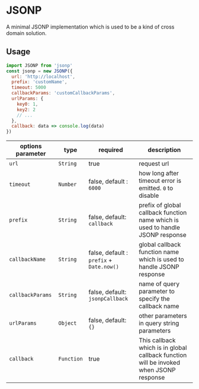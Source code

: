 # JSONP

A minimal JSONP implementation which is used to be a kind of cross domain solution.

## Usage

```js
import JSONP from 'jsonp'
const jsonp = new JSONP({
  url: 'http://localhost',
  prefix: 'customName',
  timeout: 5000
  callbackParams: 'customCallbackParams',
  urlParams: {
    key0: 1,
    key2: 2
    // ...
  },
  callback: data => console.log(data)
})
```

| options parameter | type | required | description |
| ----------------- | ---- | -------- | ----------- |
|   `url`  | `String` |           true           | request url |
| `timeout` | `Number` | false, default : `6000` | how long after timeout error is emitted. `0` to disable |
| `prefix` | `String` | false, default: `callback` | prefix of global callback function name which is used to handle JSONP response |
| `callbackName`  | `String` | false, default : `prefix` + `Date.now()` | global callback function name which is used to handle JSONP response |
| `callbackParams` | `String` | false, default: `jsonpCallback` | name of query parameter to specify the callback name |
| `urlParams` |  `Object`  | false, default: `{}` | other parameters in query string parameters |
|  `callback` | `Function` |          true        | This callback which is in global callback function will be invoked when JSONP response |
